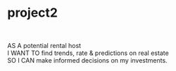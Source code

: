 # project2
<br>

AS A potential rental host<br>
I WANT TO find trends, rate & predictions on real estate<br>
SO I CAN make informed decisions on my investments.<br>
<br>
